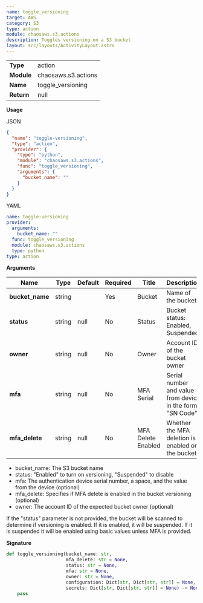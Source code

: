 ```yaml
---
name: toggle_versioning
target: AWS
category: S3
type: action
module: chaosaws.s3.actions
description: Toggles versioning on a S3 bucket
layout: src/layouts/ActivityLayout.astro
---
```


|            |                     |
| ---------- | ------------------- |
| **Type**   | action              |
| **Module** | chaosaws.s3.actions |
| **Name**   | toggle_versioning   |
| **Return** | null                |

**Usage**

JSON

```json
{
  "name": "toggle-versioning",
  "type": "action",
  "provider": {
    "type": "python",
    "module": "chaosaws.s3.actions",
    "func": "toggle_versioning",
    "arguments": {
      "bucket_name": ""
    }
  }
}
```

YAML

```yaml
name: toggle-versioning
provider:
  arguments:
    bucket_name: ""
  func: toggle_versioning
  module: chaosaws.s3.actions
  type: python
type: action
```

**Arguments**

| Name            | Type   | Default | Required | Title                                             | Description                                               |
| --------------- | ------ | ------- | -------- | ------------------------------------------------- | --------------------------------------------------------- |
| **bucket_name** | string |         | Yes      | Bucket                                            | Name of the bucket                                        |
| **status**      | string | null    | No       | Status                                            | Bucket status: Enabled, Suspended                         |
| **owner**       | string | null    | No       | Owner                                             | Account ID of the bucket owner                            |
| **mfa**         | string | null    | No       | MFA Serial                                        | Serial number and value from device in the form "SN Code" |
| **mfa_delete**  | string | null    | No       | MFA Delete Enabled | Whether the MFA deletion is enabled on the bucket |

- bucket_name: The S3 bucket name
- status: "Enabled" to turn on versioning, "Suspended" to disable
- mfa: The authentication device serial number, a space, and the value from the device (optional)
- mfa_delete: Specifies if MFA delete is enabled in the bucket versioning (optional)
- owner: The account ID of the expected bucket owner (optional)

If the "status" parameter is not provided, the bucket will be scanned to
determine if versioning is enabled. If it is enabled, it will be suspended.
If it is suspended it will be enabled using basic values unless MFA is provided.

**Signature**

```python
def toggle_versioning(bucket_name: str,
                      mfa_delete: str = None,
                      status: str = None,
                      mfa: str = None,
                      owner: str = None,
                      configuration: Dict[str, Dict[str, str]] = None,
                      secrets: Dict[str, Dict[str, str]] = None) -> None:
    pass

```
